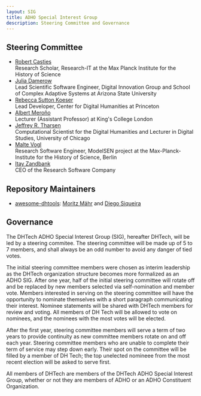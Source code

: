 ```yaml
---
layout: SIG
title: ADHO Special Interest Group
description: Steering Committee and Governance
---
```


## Steering Committee

* [Robert Casties](https://www.mpiwg-berlin.mpg.de/users/casties)<br/>
  Research Scholar, Research-IT at the Max Planck Institute for the History of Science
* [Julia Damerow](https://diging.asu.edu/people/index.html)<br/>
  Lead Scientific Software Engineer, Digital Innovation Group and School of Complex Adaptive Systems at Arizona State University
* [Rebecca Sutton Koeser](https://cdh.princeton.edu/people/rebecca-sutton-koeser/)<br/>
  Lead Developer, Center for Digital Humanities at Princeton
* [Albert Meroño](https://albertmeronyo.org/)<br/>
  Lecturer (Assistant Professor) at King's College London
* [Jeffrey R. Tharsen](http://www.tharsen.net/)<br/>
  Computational Scientist for the Digital Humanities and Lecturer in Digital Studies, University of Chicago
* [Malte Vogl](https://www.mpiwg-berlin.mpg.de/users/mvogl)<br/>
  Research Software Engineer, ModelSEN project at the Max-Planck-Institute for the History of Science, Berlin
* [Itay Zandbank](http://www.researchsoftware.co.il/)<br/>
  CEO of the Research Software Company

## Repository Maintainers

* [awesome-dhtools](https://dh-tech.github.io/awesome-digital-humanities/): [Moritz Mähr](https://github.com/maehr) and [Diego Siqueira](https://github.com/diegosiqueir4)



## Governance

The DHTech ADHO Special Interest Group (SIG), hereafter DHTech, will be led by a steering commitee. The steering committee will be made up of 5 to 7 members, and shall always be an odd number to avoid any danger of tied votes.

The initial steering committee members were chosen as interim leadership as the DHTech organization structure becomes more formalized as an ADHO SIG. After one year, half of the initial steering committee will rotate off and be replaced by new members selected via self-nomination and member vote. Members interested in serving on the steering committee will have the opportunity to nominate themselves with a short paragraph communicating their interest. Nominee statements will be shared with DHTech members for review and voting. All members of DH Tech will be allowed to vote on nominees, and the nominees with the most votes will be elected.

After the first year, steering committee members will serve a term of two years to provide continuity as new committee members rotate on and off each year.  Steering committee members who are unable to complete their term of service may step down early. Their spot on the committee will be filled by a member of DH Tech; the top unelected nomineee from the most recent election will be asked to serve first.

All members of DHTech are members of the DHTech ADHO Special Interest Group, whether or not they are members of ADHO or an ADHO Constituent Organization.
